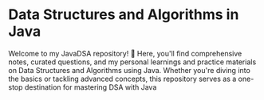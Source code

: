 # Data Structures and Algorithms in Java

Welcome to my JavaDSA repository! 🚀 Here, you'll find comprehensive notes, curated questions, and my personal learnings and practice materials on Data Structures and Algorithms using Java. Whether you're diving into the basics or tackling advanced concepts, this repository serves as a one-stop destination for mastering DSA with Java

